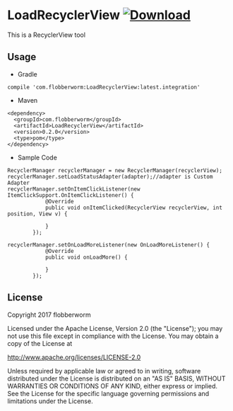 LoadRecyclerView [ ![Download](https://api.bintray.com/packages/kornan/maven/LoadRecyclerView/images/download.svg) ](https://bintray.com/kornan/maven/LoadRecyclerView/_latestVersion)
===============
This is a RecyclerView tool 


Usage
---
- Gradle

```
compile 'com.flobberworm:LoadRecyclerView:latest.integration'
```
- Maven
```
<dependency>
  <groupId>com.flobberworm</groupId>
  <artifactId>LoadRecyclerView</artifactId>
  <version>0.2.0</version>
  <type>pom</type>
</dependency>
```
- Sample Code
```
RecyclerManager recyclerManager = new RecyclerManager(recyclerView);
recyclerManager.setLoadStatusAdapter(adapter);//adapter is Custom Adapter
recyclerManager.setOnItemClickListener(new ItemClickSupport.OnItemClickListener() {
            @Override
            public void onItemClicked(RecyclerView recyclerView, int position, View v) {
                
            }
        });
        
recyclerManager.setOnLoadMoreListener(new OnLoadMoreListener() {
            @Override
            public void onLoadMore() {
                        
            }
        });

```
License
---

Copyright 2017 flobberworm

Licensed under the Apache License, Version 2.0 (the "License");
you may not use this file except in compliance with the License.
You may obtain a copy of the License at

http://www.apache.org/licenses/LICENSE-2.0 
     
Unless required by applicable law or agreed to in writing, software
distributed under the License is distributed on an "AS IS" BASIS,
WITHOUT WARRANTIES OR CONDITIONS OF ANY KIND, either express or implied.
See the License for the specific language governing permissions and
limitations under the License.
